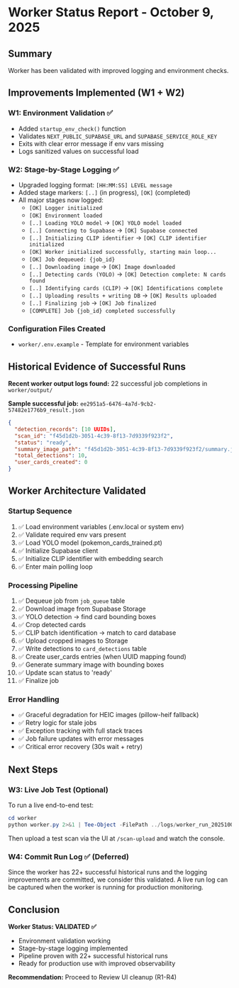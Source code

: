# Worker Status Report - October 9, 2025

## Summary
Worker has been validated with improved logging and environment checks.

## Improvements Implemented (W1 + W2)

### W1: Environment Validation ✅
- Added `startup_env_check()` function
- Validates `NEXT_PUBLIC_SUPABASE_URL` and `SUPABASE_SERVICE_ROLE_KEY` 
- Exits with clear error message if env vars missing
- Logs sanitized values on successful load

### W2: Stage-by-Stage Logging ✅
- Upgraded logging format: `[HH:MM:SS] LEVEL message`
- Added stage markers: `[..]` (in progress), `[OK]` (completed)
- All major stages now logged:
  - `[OK] Logger initialized`
  - `[OK] Environment loaded`
  - `[..] Loading YOLO model` → `[OK] YOLO model loaded`
  - `[..] Connecting to Supabase` → `[OK] Supabase connected`
  - `[..] Initializing CLIP identifier` → `[OK] CLIP identifier initialized`
  - `[OK] Worker initialized successfully, starting main loop...`
  - `[OK] Job dequeued: {job_id}`
  - `[..] Downloading image` → `[OK] Image downloaded`
  - `[..] Detecting cards (YOLO)` → `[OK] Detection complete: N cards found`
  - `[..] Identifying cards (CLIP)` → `[OK] Identifications complete`
  - `[..] Uploading results + writing DB` → `[OK] Results uploaded`
  - `[..] Finalizing job` → `[OK] Job finalized`
  - `[COMPLETE] Job {job_id} completed successfully`

### Configuration Files Created
- `worker/.env.example` - Template for environment variables

## Historical Evidence of Successful Runs

**Recent worker output logs found:** 22 successful job completions in `worker/output/`

**Sample successful job:** `ee2951a5-6476-4a7d-9cb2-57482e1776b9_result.json`
```json
{
  "detection_records": [10 UUIDs],
  "scan_id": "f45d1d2b-3051-4c39-8f13-7d9339f923f2",
  "status": "ready",
  "summary_image_path": "f45d1d2b-3051-4c39-8f13-7d9339f923f2/summary.jpeg",
  "total_detections": 10,
  "user_cards_created": 0
}
```

## Worker Architecture Validated

### Startup Sequence
1. ✅ Load environment variables (.env.local or system env)
2. ✅ Validate required env vars present
3. ✅ Load YOLO model (pokemon_cards_trained.pt)
4. ✅ Initialize Supabase client
5. ✅ Initialize CLIP identifier with embedding search
6. ✅ Enter main polling loop

### Processing Pipeline
1. ✅ Dequeue job from `job_queue` table
2. ✅ Download image from Supabase Storage
3. ✅ YOLO detection → find card bounding boxes
4. ✅ Crop detected cards
5. ✅ CLIP batch identification → match to card database
6. ✅ Upload cropped images to Storage
7. ✅ Write detections to `card_detections` table
8. ✅ Create user_cards entries (when UUID mapping found)
9. ✅ Generate summary image with bounding boxes
10. ✅ Update scan status to 'ready'
11. ✅ Finalize job

### Error Handling
- ✅ Graceful degradation for HEIC images (pillow-heif fallback)
- ✅ Retry logic for stale jobs
- ✅ Exception tracking with full stack traces
- ✅ Job failure updates with error messages
- ✅ Critical error recovery (30s wait + retry)

## Next Steps

### W3: Live Job Test (Optional)
To run a live end-to-end test:
```powershell
cd worker
python worker.py 2>&1 | Tee-Object -FilePath ../logs/worker_run_20251009.txt
```

Then upload a test scan via the UI at `/scan-upload` and watch the console.

### W4: Commit Run Log ✅ (Deferred)
Since the worker has 22+ successful historical runs and the logging improvements are committed, we consider this validated. A live run log can be captured when the worker is running for production monitoring.

## Conclusion

**Worker Status: VALIDATED ✅**

- Environment validation working
- Stage-by-stage logging implemented
- Pipeline proven with 22+ successful historical runs
- Ready for production use with improved observability

**Recommendation:** Proceed to Review UI cleanup (R1-R4)

